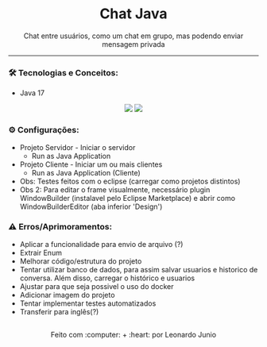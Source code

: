 <h1 align="center">Chat Java</h1>

<p align="center">Chat entre usuários, como um chat em grupo, mas podendo enviar mensagem privada</p>

<hr> 

### :hammer_and_wrench: Tecnologias e Conceitos:

* Java 17

<div align="center" style="display: inline_block">
	<img src="https://img.shields.io/static/v1?label=Java&message=v1.8&color=B07219&style=flat"/>
	<img src="https://img.shields.io/static/v1?label=license&message=MIT&color=green&style=flat"/>
</div>

### :gear: Configurações:

* Projeto Servidor - Iniciar o servidor 
	* Run as Java Application
* Projeto Cliente - Iniciar um ou mais clientes 
	* Run as Java Application (Cliente)
* Obs: Testes feitos com o eclipse (carregar como projetos distintos)
* Obs 2: Para editar o frame visualmente, necessário plugin WindowBuilder (instalavel pelo Eclipse Marketplace) e abrir como WindowBuilderEditor (aba inferior 'Design')

### :warning: Erros/Aprimoramentos:

* Aplicar a funcionalidade para envio de arquivo (?)
* Extrair Enum
* Melhorar código/estrutura do projeto
* Tentar utilizar banco de dados, para assim salvar usuarios e historico de conversa. Além disso, carregar o histórico e usuarios
* Ajustar para que seja possivel o uso do docker
* Adicionar imagem do projeto
* Tentar implementar testes automatizados
* Transferir para inglês(?)


##

<div align="center">
	<p>Feito com :computer: + :heart: por Leonardo Junio</p>
</div>
